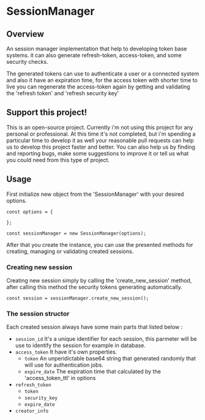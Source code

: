 SessionManager
=============

Overview
---------

An session manager implementation that help to developing token base systems. it can also generate refresh-token, access-token, and some security checks.

The generated tokens can use to authenticate a user or a connected system and also it have an expiration time, for the access token with shorter time to live you can regenerate the access-token again by getting and validating the 'refresh token' and 'refresh security key'

Support this project!
---------------------

This is an open-source project. Currently i'm not using this project for any personal or professional.
At this time it's not completed, but i'm spending a particular time to develop it as well your reasonable pull requests can help us to develop this project faster and better. You can also help us by finding and reporting bugs, make some suggestions to improve it or tell us what you could need from this type of project.

Usage
-----

First initialize new object from the 'SessionManager' with your desired options.

```
const options = {
  
};

const sessionManager = new SessionManager(options);

```

After that you create the instance, you can use the presented methods for creating, managing or validating created sessions.

### Creating new session

Creating new session simply by calling the 'create_new_session' method, after calling this method the security tokens generating automatically.

```
const session = sessionManager.create_new_session();

```
### The session structor


Each created session always have some main parts that listed below :

* `session_id` It's a unique identifier for each session, this parmeter will be use to identify the session for example in database.
* `access_token` It have it's own properties.
    + `token` An unperidictable base64 string that generated randomly that will use for authentication jobs.
    + `expire_date` The expiration time that calculated by the 'access_token_ttl' in options
* `refresh_token` 
    + `token`
    + `security_key`
    + `expire_date`
* `creator_info`


